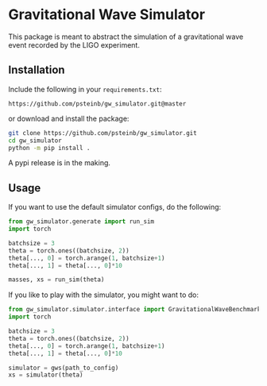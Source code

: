 # Gravitational Wave Simulator

This package is meant to abstract the simulation of a gravitational wave event recorded by the LIGO experiment.

## Installation

Include the following in your `requirements.txt`:

``` 
https://github.com/psteinb/gw_simulator.git@master
```

or download and install the package:

``` bash
git clone https://github.com/psteinb/gw_simulator.git
cd gw_simulator
python -m pip install .
```

A pypi release is in the making.

## Usage

If you want to use the default simulator configs, do the following:

``` python
from gw_simulator.generate import run_sim
import torch

batchsize = 3
theta = torch.ones((batchsize, 2))
theta[..., 0] = torch.arange(1, batchsize+1)
theta[..., 1] = theta[..., 0]*10

masses, xs = run_sim(theta)
```

If you like to play with the simulator, you might want to do:

``` python
from gw_simulator.simulator.interface import GravitationalWaveBenchmarkSimulator as gws
import torch

batchsize = 3
theta = torch.ones((batchsize, 2))
theta[..., 0] = torch.arange(1, batchsize+1)
theta[..., 1] = theta[..., 0]*10

simulator = gws(path_to_config)
xs = simulator(theta)
```
